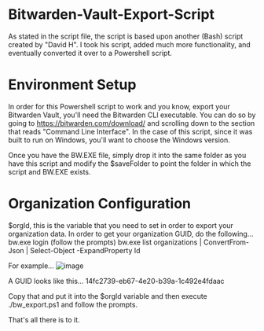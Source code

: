 # Bitwarden-Vault-Export-Script
As stated in the script file, the script is based upon another (Bash) script created by "David H". I took his script, added much more functionality, and eventually converted it over to a Powershell script.

# Environment Setup
In order for this Powershell script to work and you know, export your Bitwarden Vault, you'll need the Bitwarden CLI executable. You can do so by going to https://bitwarden.com/download/ and scrolling down to the section that reads "Command Line Interface". In the case of this script, since it was built to run on Windows, you'll want to choose the Windows version.

Once you have the BW.EXE file, simply drop it into the same folder as you have this script and modify the $saveFolder to point the folder in which the script and BW.EXE exists.

# Organization Configuration
$orgId, this is the variable that you need to set in order to export your organization data. In order to get your organization GUID, do the following...
bw.exe login
(follow the prompts)
bw.exe list organizations | ConvertFrom-Json | Select-Object -ExpandProperty Id

For example...
![image](https://github.com/trparky/Bitwarden-Vault-Export-Script/assets/32105035/8639888a-d1bd-4804-94bb-77dcd91499d7)

A GUID looks like this... 14fc2739-eb67-4e20-b39a-1c492e4fdaac

Copy that and put it into the $orgId variable and then execute ./bw_export.ps1 and follow the prompts.

That's all there is to it.
